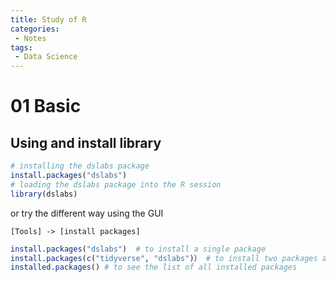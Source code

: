 ```yaml
---
title: Study of R
categories:
 - Notes
tags:
 - Data Science
---
```


# 01 Basic


## Using and install library

```R
# installing the dslabs package
install.packages("dslabs")
# loading the dslabs package into the R session
library(dslabs)
```

or try the different way using the GUI

```
[Tools] -> [install packages]
```


```R
install.packages("dslabs")  # to install a single package
install.packages(c("tidyverse", "dslabs")） # to install two packages at the same time
installed.packages() # to see the list of all installed packages
```

